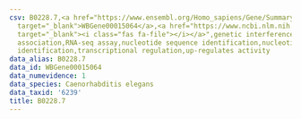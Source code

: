 ```yaml
---
csv: B0228.7,<a href="https://www.ensembl.org/Homo_sapiens/Gene/Summary?db=core;g=WBGene00015064"
  target="_blank">WBGene00015064</a>,<a href="https://www.ncbi.nlm.nih.gov/pubmed/27496166"
  target="_blank"><i class="fas fa-file"></i></a>",genetic interference,functional
  association,RNA-seq assay,nucleotide sequence identification,nucleotide sequence
  identification,transcriptional regulation,up-regulates activity
data_alias: B0228.7
data_id: WBGene00015064
data_numevidence: 1
data_species: Caenorhabditis elegans
data_taxid: '6239'
title: B0228.7
---
```

